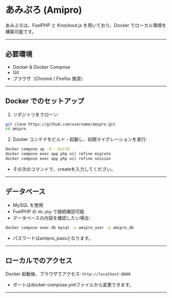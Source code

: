 # あみぷろ (Amipro)

あみぷろは、FuelPHP と Knockout.js を用いており、Docker でローカル環境を構築可能です。

---

## 必要環境

- Docker & Docker Compose
- Git
- ブラウザ（Chrome / Firefox 推奨）

---

## Docker でのセットアップ

1. リポジトリをクローン:

```bash
git clone https://github.com/username/amipro.git
cd amipro
```

2. Docker コンテナをビルド・起動し、初期マイグレーションを実行:

```bash
docker compose up -d --build
docker compose exec app php oil refine migrate
docker compose exec app php oil refine session
```

- その次のコマンドで、createを入力してください。

---

## データベース

- MySQL を使用
- FuelPHP の `db.php` で接続確認可能
- データベースの内容を確認したい場合:

```bash
docker compose exec db mysql -u amipro_user -p amipro_db
```

- パスワードはamipro_passとなります。

---

## ローカルでのアクセス

Docker 起動後、ブラウザでアクセス:
```http://localhost:8080```

- ポートはdocker-compose.ymlファイルから変更できます。

---